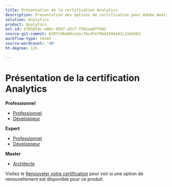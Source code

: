 ```yaml
---
title: Présentation de la certification Analytics
description: Présentation des options de certification pour Adobe Analytics
solution: Analytics
product: Analytics
exl-id: e765bf4c-e0bc-45d7-a5c7-f501aad7fdd2
source-git-commit: 6397c96ab0ce2ecf6cd7e70bd2044e01c23ab563
workflow-type: tm+mt
source-wordcount: '40'
ht-degree: 12%

---
```


# Présentation de la certification Analytics

**Professionnel**

* [Professionnel](/help/certifications/aa/aa-p-business.md) <!--AD0-E212-->
* [Développeur](/help/certifications/aa/aa-p-developer.md) <!--AD0-E213-->

**Expert**

* [Professionnel](/help/certifications/aa/aa-e-business.md) <!--AD0-E208-->
* [Développeur](/help/certifications/aa/aa-e-developer.md) <!--AD0-E209-->

**Master**

* [Architecte](/help/certifications/aa/aa-m-architect.md) <!--AD0-E207-->

Visitez le [Renouveler votre certification](/help/certifications/renew.md) pour voir si une option de renouvellement est disponible pour ce produit.
